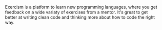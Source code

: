 Exercism is a platform to learn new programming languages, where you get feedback on a wide variaty of exercises from a mentor.
It's great to get better at writing clean code and thinking more about how to code the right way.